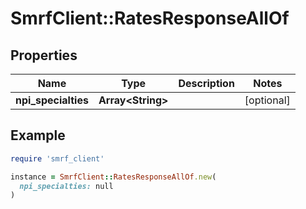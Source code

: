 # SmrfClient::RatesResponseAllOf

## Properties

| Name | Type | Description | Notes |
| ---- | ---- | ----------- | ----- |
| **npi_specialties** | **Array&lt;String&gt;** |  | [optional] |

## Example

```ruby
require 'smrf_client'

instance = SmrfClient::RatesResponseAllOf.new(
  npi_specialties: null
)
```

